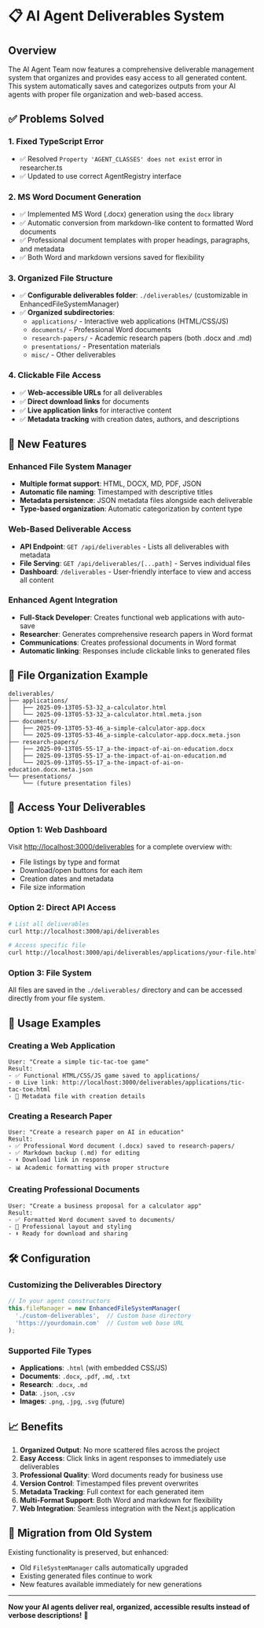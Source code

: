 # 📋 AI Agent Deliverables System

## Overview

The AI Agent Team now features a comprehensive deliverable management system that organizes and provides easy access to all generated content. This system automatically saves and categorizes outputs from your AI agents with proper file organization and web-based access.

## ✅ Problems Solved

### 1. **Fixed TypeScript Error**
- ✅ Resolved `Property 'AGENT_CLASSES' does not exist` error in researcher.ts
- ✅ Updated to use correct AgentRegistry interface

### 2. **MS Word Document Generation**
- ✅ Implemented MS Word (.docx) generation using the `docx` library
- ✅ Automatic conversion from markdown-like content to formatted Word documents
- ✅ Professional document templates with proper headings, paragraphs, and metadata
- ✅ Both Word and markdown versions saved for flexibility

### 3. **Organized File Structure**
- ✅ **Configurable deliverables folder**: `./deliverables/` (customizable in EnhancedFileSystemManager)
- ✅ **Organized subdirectories**:
  - `applications/` - Interactive web applications (HTML/CSS/JS)
  - `documents/` - Professional Word documents
  - `research-papers/` - Academic research papers (both .docx and .md)
  - `presentations/` - Presentation materials
  - `misc/` - Other deliverables

### 4. **Clickable File Access**
- ✅ **Web-accessible URLs** for all deliverables
- ✅ **Direct download links** for documents
- ✅ **Live application links** for interactive content
- ✅ **Metadata tracking** with creation dates, authors, and descriptions

## 🚀 New Features

### Enhanced File System Manager
- **Multiple format support**: HTML, DOCX, MD, PDF, JSON
- **Automatic file naming**: Timestamped with descriptive titles
- **Metadata persistence**: JSON metadata files alongside each deliverable
- **Type-based organization**: Automatic categorization by content type

### Web-Based Deliverable Access
- **API Endpoint**: `GET /api/deliverables` - Lists all deliverables with metadata
- **File Serving**: `GET /api/deliverables/[...path]` - Serves individual files
- **Dashboard**: `/deliverables` - User-friendly interface to view and access all content

### Enhanced Agent Integration
- **Full-Stack Developer**: Creates functional web applications with auto-save
- **Researcher**: Generates comprehensive research papers in Word format
- **Communications**: Creates professional documents in Word format
- **Automatic linking**: Responses include clickable links to generated files

## 📁 File Organization Example

```
deliverables/
├── applications/
│   ├── 2025-09-13T05-53-32_a-calculator.html
│   └── 2025-09-13T05-53-32_a-calculator.html.meta.json
├── documents/
│   ├── 2025-09-13T05-53-46_a-simple-calculator-app.docx
│   └── 2025-09-13T05-53-46_a-simple-calculator-app.docx.meta.json
├── research-papers/
│   ├── 2025-09-13T05-55-17_a-the-impact-of-ai-on-education.docx
│   ├── 2025-09-13T05-55-17_a-the-impact-of-ai-on-education.md
│   └── 2025-09-13T05-55-17_a-the-impact-of-ai-on-education.docx.meta.json
└── presentations/
    └── (future presentation files)
```

## 🔗 Access Your Deliverables

### Option 1: Web Dashboard
Visit [http://localhost:3000/deliverables](http://localhost:3000/deliverables) for a complete overview with:
- File listings by type and format
- Download/open buttons for each item
- Creation dates and metadata
- File size information

### Option 2: Direct API Access
```bash
# List all deliverables
curl http://localhost:3000/api/deliverables

# Access specific file
curl http://localhost:3000/api/deliverables/applications/your-file.html
```

### Option 3: File System
All files are saved in the `./deliverables/` directory and can be accessed directly from your file system.

## 🎯 Usage Examples

### Creating a Web Application
```
User: "Create a simple tic-tac-toe game"
Result: 
- ✅ Functional HTML/CSS/JS game saved to applications/
- 🌐 Live link: http://localhost:3000/deliverables/applications/tic-tac-toe.html
- 📄 Metadata file with creation details
```

### Creating a Research Paper
```
User: "Create a research paper on AI in education"
Result:
- ✅ Professional Word document (.docx) saved to research-papers/
- ✅ Markdown backup (.md) for editing
- ⬇️ Download link in response
- 📊 Academic formatting with proper structure
```

### Creating Professional Documents
```
User: "Create a business proposal for a calculator app"
Result:
- ✅ Formatted Word document saved to documents/
- 📄 Professional layout and styling
- ⬇️ Ready for download and sharing
```

## 🛠 Configuration

### Customizing the Deliverables Directory
```typescript
// In your agent constructors
this.fileManager = new EnhancedFileSystemManager(
  './custom-deliverables',  // Custom base directory
  'https://yourdomain.com'  // Custom web base URL
);
```

### Supported File Types
- **Applications**: `.html` (with embedded CSS/JS)
- **Documents**: `.docx`, `.pdf`, `.md`, `.txt`
- **Research**: `.docx`, `.md`
- **Data**: `.json`, `.csv`
- **Images**: `.png`, `.jpg`, `.svg` (future)

## 📈 Benefits

1. **Organized Output**: No more scattered files across the project
2. **Easy Access**: Click links in agent responses to immediately use deliverables
3. **Professional Quality**: Word documents ready for business use
4. **Version Control**: Timestamped files prevent overwrites
5. **Metadata Tracking**: Full context for each generated item
6. **Multi-Format Support**: Both Word and markdown for flexibility
7. **Web Integration**: Seamless integration with the Next.js application

## 🔄 Migration from Old System

Existing functionality is preserved, but enhanced:
- Old `FileSystemManager` calls automatically upgraded
- Existing generated files continue to work
- New features available immediately for new generations

---

**Now your AI agents deliver real, organized, accessible results instead of verbose descriptions!** 🎉
